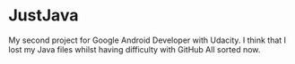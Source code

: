 # JustJava
My second project for Google Android Developer with Udacity. 
I think that I lost my Java files whilst having difficulty with GitHub
All sorted now. 
